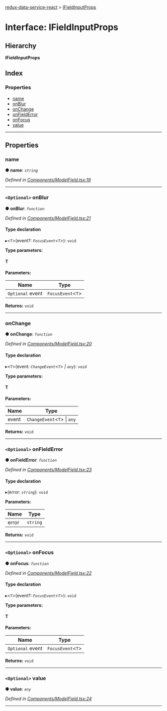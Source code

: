 [redux-data-service-react](../README.md) > [IFieldInputProps](../interfaces/ifieldinputprops.md)

# Interface: IFieldInputProps

## Hierarchy

**IFieldInputProps**

## Index

### Properties

* [name](ifieldinputprops.md#name)
* [onBlur](ifieldinputprops.md#onblur)
* [onChange](ifieldinputprops.md#onchange)
* [onFieldError](ifieldinputprops.md#onfielderror)
* [onFocus](ifieldinputprops.md#onfocus)
* [value](ifieldinputprops.md#value)

---

## Properties

<a id="name"></a>

###  name

**● name**: *`string`*

*Defined in [Components/ModelField.tsx:19](https://github.com/Rediker-Software/redux-data-service-react/blob/8909226/src/Components/ModelField.tsx#L19)*

___
<a id="onblur"></a>

### `<Optional>` onBlur

**● onBlur**: *`function`*

*Defined in [Components/ModelField.tsx:21](https://github.com/Rediker-Software/redux-data-service-react/blob/8909226/src/Components/ModelField.tsx#L21)*

#### Type declaration
▸<`T`>(event?: *`FocusEvent`<`T`>*): `void`

**Type parameters:**

#### T 
**Parameters:**

| Name | Type |
| ------ | ------ |
| `Optional` event | `FocusEvent`<`T`> |

**Returns:** `void`

___
<a id="onchange"></a>

###  onChange

**● onChange**: *`function`*

*Defined in [Components/ModelField.tsx:20](https://github.com/Rediker-Software/redux-data-service-react/blob/8909226/src/Components/ModelField.tsx#L20)*

#### Type declaration
▸<`T`>(event: *`ChangeEvent`<`T`> \| `any`*): `void`

**Type parameters:**

#### T 
**Parameters:**

| Name | Type |
| ------ | ------ |
| event | `ChangeEvent`<`T`> \| `any` |

**Returns:** `void`

___
<a id="onfielderror"></a>

### `<Optional>` onFieldError

**● onFieldError**: *`function`*

*Defined in [Components/ModelField.tsx:23](https://github.com/Rediker-Software/redux-data-service-react/blob/8909226/src/Components/ModelField.tsx#L23)*

#### Type declaration
▸(error: *`string`*): `void`

**Parameters:**

| Name | Type |
| ------ | ------ |
| error | `string` |

**Returns:** `void`

___
<a id="onfocus"></a>

### `<Optional>` onFocus

**● onFocus**: *`function`*

*Defined in [Components/ModelField.tsx:22](https://github.com/Rediker-Software/redux-data-service-react/blob/8909226/src/Components/ModelField.tsx#L22)*

#### Type declaration
▸<`T`>(event?: *`FocusEvent`<`T`>*): `void`

**Type parameters:**

#### T 
**Parameters:**

| Name | Type |
| ------ | ------ |
| `Optional` event | `FocusEvent`<`T`> |

**Returns:** `void`

___
<a id="value"></a>

### `<Optional>` value

**● value**: *`any`*

*Defined in [Components/ModelField.tsx:24](https://github.com/Rediker-Software/redux-data-service-react/blob/8909226/src/Components/ModelField.tsx#L24)*

___

